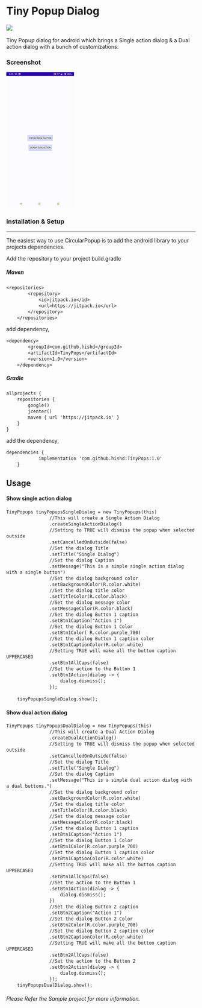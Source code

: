 # Tiny Popup Dialog
[![](https://jitpack.io/v/hishd/TinyPops.svg)](https://jitpack.io/#hishd/TinyPops)


Tiny Popup dialog for android which brings a Single action dialog & a Dual action dialog with a bunch of customizations.

### Screenshot
![](https://github.com/hishd/TinyPops/raw/master/images/popup.gif)

### Installation & Setup

------------

The easiest way to use CircularPopup is to add the android library to your projects dependencies.

Add the repository to your project build.gradle

##### Maven
```
<repositories>
		<repository>
		    <id>jitpack.io</id>
		    <url>https://jitpack.io</url>
		</repository>
	</repositories>
```
add dependency,
```
<dependency>
	    <groupId>com.github.hishd</groupId>
	    <artifactId>TinyPops</artifactId>
	    <version>1.0</version>
	</dependency>
```

##### Gradle

```
allprojects {
    repositories {
        google()
        jcenter()
        maven { url 'https://jitpack.io' }
    }
}
```
add the dependency,
```
dependencies {
	        implementation 'com.github.hishd:TinyPops:1.0'
	}
```

## Usage

#### Show single action dialog
```
TinyPopups tinyPopupsSingleDialog = new TinyPopups(this)
                //This will create a Single Action Dialog
                .createSingleActionDialog()
                //Setting to TRUE will dismiss the popup when selected outside
                .setCancelledOnOutside(false)
                //Set the dialog Title
                .setTitle("Single Dialog")
                //Set the dialog Caption
                .setMessage("This is a simple single action dialog with a single button")
                //Set the dialog background color
                .setBackgroundColor(R.color.white)
                //Set the dialog title color
                .setTitleColor(R.color.black)
                //Set the dialog message color
                .setMessageColor(R.color.black)
                //Set the dialog Button 1 caption
                .setBtn1Caption("Action 1")
                //Set the dialog Button 1 Color
                .setBtn1Color( R.color.purple_700)
                //Set the dialog Button 1 caption color
                .setBtn1CaptionColor(R.color.white)
                //Setting TRUE will make all the button caption UPPERCASED
                .setBtn1AllCaps(false)
                //Set the action to the Button 1
                .setBtn1Action(dialog -> {
                    dialog.dismiss();
                });
                
    tinyPopupsSingleDialog.show();
```
#### Show dual action dialog
```
TinyPopups tinyPopupsDualDialog = new TinyPopups(this)
                //This will create a Dual Action Dialog
                .createDualActionDialog()
                //Setting to TRUE will dismiss the popup when selected outside
                .setCancelledOnOutside(false)
                //Set the dialog Title
                .setTitle("Single Dialog")
                //Set the dialog Caption
                .setMessage("This is a simple dual action dialog with a dual buttons.")
                //Set the dialog background color
                .setBackgroundColor(R.color.white)
                //Set the dialog title color
                .setTitleColor(R.color.black)
                //Set the dialog message color
                .setMessageColor(R.color.black)
                //Set the dialog Button 1 caption
                .setBtn1Caption("Action 1")
                //Set the dialog Button 1 Color
                .setBtn1Color(R.color.purple_700)
                //Set the dialog Button 1 caption color
                .setBtn1CaptionColor(R.color.white)
                //Setting TRUE will make all the button caption UPPERCASED
                .setBtn1AllCaps(false)
                //Set the action to the Button 1
                .setBtn1Action(dialog -> {
                    dialog.dismiss();
                })
                //Set the dialog Button 2 caption
                .setBtn2Caption("Action 1")
                //Set the dialog Button 2 Color
                .setBtn2Color(R.color.purple_700)
                //Set the dialog Button 2 caption color
                .setBtn2CaptionColor(R.color.white)
                //Setting TRUE will make all the button caption UPPERCASED
                .setBtn2AllCaps(false)
                //Set the action to the Button 2
                .setBtn2Action(dialog -> {
                    dialog.dismiss();
                });
    tinyPopupsDualDialog.show();
```


###### Please Refer the Sample project for more information.

